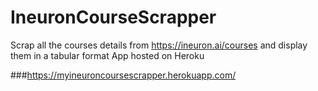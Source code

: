 # IneuronCourseScrapper

Scrap all the courses details from https://ineuron.ai/courses and display them in a tabular format
App hosted on Heroku

###https://myineuroncoursescrapper.herokuapp.com/
